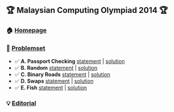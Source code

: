 ## :trophy: Malaysian Computing Olympiad 2014 :trophy:
### :house: [**Homepage**](https://ioimalaysia.org/competition/mco/2014/)

### :bookmark_tabs: [**Problemset**](https://www.acmicpc.net/category/detail/1514)
- :white_check_mark: **A. Passport Checking** [statement](https://www.acmicpc.net/problem/13211) | [solution](./A-PassportChecking)
- :white_check_mark: **B. Random** [statement](https://www.acmicpc.net/problem/13212) | [solution](./B-Random)
- :white_check_mark: **C. Binary Roads** [statement](https://www.acmicpc.net/problem/13213) | [solution](./C-BinaryRoads)
- :white_check_mark: **D. Swaps** [statement](https://www.acmicpc.net/problem/13214) | [solution](./D-Swaps)
- :white_check_mark: **E. Fish** [statement](https://www.acmicpc.net/problem/13215) | [solution](./E-Fish)

### :bulb: [**Editorial**](https://drive.google.com/drive/folders/0B2X4y19d66TUZndWYTZTMkx5SFk?resourcekey=0-l3QZQuIWl6hs0ISJaXPxjQ)
